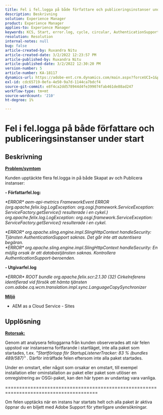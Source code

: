 ```yaml
---
title: Fel i fel.logga på både författare och publiceringsinstanser under start
description: Beskrivning
solution: Experience Manager
product: Experience Manager
applies-to: Experience Manager
keywords: KCS, Start, error.log, cycle, circular, AuthenticationSupport
resolution: Resolution
internal-notes: null
bug: false
article-created-by: Ruxandra Nitu
article-created-date: 3/2/2022 12:23:57 PM
article-published-by: Ruxandra Nitu
article-published-date: 3/2/2022 12:30:20 PM
version-number: 5
article-number: KA-18117
dynamics-url: https://adobe-ent.crm.dynamics.com/main.aspx?forceUCI=1&pagetype=entityrecord&etn=knowledgearticle&id=40187aa0-239a-ec11-b400-00224805ad55
exl-id: cdc65719-0efa-4e50-9a7d-1144ca7bdcf4
source-git-commit: e8f4ca2dd578944d4fe399074fab461de88ad247
workflow-type: tm+mt
source-wordcount: '210'
ht-degree: 1%

---
```


# Fel i fel.logga på både författare och publiceringsinstanser under start

## Beskrivning


<u><b>Problem/symtom</b></u>

Kunden upptäckte flera fel.logga in på både Skapat av och Publicera instanser:

<b>- Författarfel.log:</b>

*\*ERROR\* aem-api-metrics FrameworkEvent ERROR (org.apache.felix.log.LogException: org.osgi.framework.ServiceException: ServiceFactory.getService() resulterade i en cykel.)
<br>org.apache.felix.log.LogException: org.osgi.framework.ServiceException: ServiceFactory.getService() resulterade i en cykel.*



*\*ERROR\* org.apache.sling.engine.impl.SlingHttpContext handleSecurity: Tjänsten AuthenticationSupport saknas. Det går inte att autentisera begäran.
<br>\*ERROR\* org.apache.sling.engine.impl.SlingHttpContext handleSecurity: En möjlig orsak är att databastjänsten saknas. Kontrollera AuthenticationSupport-beroenden.*



<b>- Utgivarfel.log</b>

*\*ERROR\* ROOT bundle org.apache.felix.scr:2.1.30 (32) Cirkelreferens identifierad vid försök att hämta tjänsten com.adobe.cq.wcm.translation.impl.sync.LanguageCopySynchronizer*



<u><b>Miljö</b></u>

- AEM as a Cloud Service - Sites



## Upplösning


<u><b>Rotorsak:</b></u>

Genom att analysera felloggarna från kunden observerades att när felen uppstod var instanserna fortfarande i startläget, inte alla paket som startades, t.ex. *&quot;Startförlopp för StartupListenerTracker: 83 % (bundles 489/587)&quot;* . Därför inträffade felen eftersom inte alla paket startades.

Under en omstart, eller något som orsakar en omstart, till exempel installation eller ominstallation av paket eller paket som utlöser en omregistrering av OSGi-paket, kan den här typen av undantag vara vanliga.



=======================================================================================

Om felen upptäcks när en instans har startats helt och alla paket är aktiva öppnar du en biljett med Adobe Support för ytterligare undersökningar.
